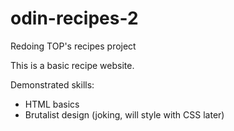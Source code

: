 # odin-recipes-2
Redoing TOP's recipes project

This is a basic recipe website. 

Demonstrated skills:
- HTML basics
- Brutalist design (joking, will style with CSS later)